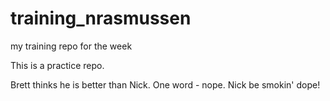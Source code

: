 # training_nrasmussen
my training repo for the week

This is a practice repo.

Brett thinks he is better than Nick. One word - nope. Nick be smokin' dope!
